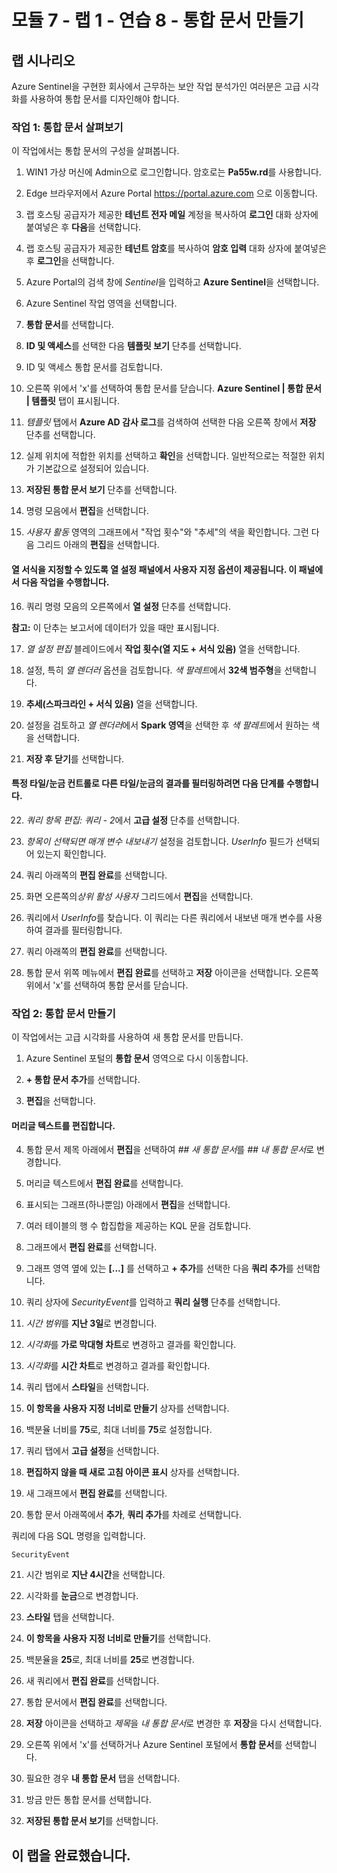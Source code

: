 # 모듈 7 - 랩 1 - 연습 8 - 통합 문서 만들기

## 랩 시나리오

Azure Sentinel을 구현한 회사에서 근무하는 보안 작업 분석가인 여러분은 고급 시각화를 사용하여 통합 문서를 디자인해야 합니다.

### 작업 1: 통합 문서 살펴보기

이 작업에서는 통합 문서의 구성을 살펴봅니다.

1. WIN1 가상 머신에 Admin으로 로그인합니다. 암호로는 **Pa55w.rd**를 사용합니다.  

2. Edge 브라우저에서 Azure Portal https://portal.azure.com 으로 이동합니다.

3. 랩 호스팅 공급자가 제공한 **테넌트 전자 메일** 계정을 복사하여 **로그인** 대화 상자에 붙여넣은 후 **다음**을 선택합니다.

4. 랩 호스팅 공급자가 제공한 **테넌트 암호**를 복사하여 **암호 입력** 대화 상자에 붙여넣은 후 **로그인**을 선택합니다.

5. Azure Portal의 검색 창에 *Sentinel*을 입력하고 **Azure Sentinel**을 선택합니다.

6. Azure Sentinel 작업 영역을 선택합니다.

7. **통합 문서**를 선택합니다.

8. **ID 및 액세스**를 선택한 다음 **템플릿 보기** 단추를 선택합니다.

9. ID 및 액세스 통합 문서를 검토합니다.

10. 오른쪽 위에서 'x'를 선택하여 통합 문서를 닫습니다. **Azure Sentinel | 통합 문서 | 템플릿** 탭이 표시됩니다.

11. *템플릿* 탭에서 **Azure AD 감사 로그**를 검색하여 선택한 다음 오른쪽 창에서 **저장** 단추를 선택합니다. 

12. 실제 위치에 적합한 위치를 선택하고 **확인**을 선택합니다. 일반적으로는 적절한 위치가 기본값으로 설정되어 있습니다.

13. **저장된 통합 문서 보기** 단추를 선택합니다.

14. 명령 모음에서 **편집**을 선택합니다.

15. *사용자 활동* 영역의 그래프에서 "작업 횟수"와 "추세"의 색을 확인합니다. 그런 다음 그리드 아래의 **편집**을 선택합니다.

#### 열 서식을 지정할 수 있도록 열 설정 패널에서 사용자 지정 옵션이 제공됩니다. 이 패널에서 다음 작업을 수행합니다.

16. 쿼리 명령 모음의 오른쪽에서 **열 설정** 단추를 선택합니다.

**참고:** 이 단추는 보고서에 데이터가 있을 때만 표시됩니다.

17. *열 설정 편집* 블레이드에서 **작업 횟수(열 지도 + 서식 있음)** 열을 선택합니다.

18. 설정, 특히 *열 렌더러* 옵션을 검토합니다. *색 팔레트*에서 **32색 범주형**을 선택합니다.

19. **추세(스파크라인 + 서식 있음)** 열을 선택합니다.

20. 설정을 검토하고 *열 렌더러*에서 **Spark 영역**을 선택한 후 *색 팔레트*에서 원하는 색을 선택합니다.

21. **저장 후 닫기**를 선택합니다.

#### 특정 타일/눈금 컨트롤로 다른 타일/눈금의 결과를 필터링하려면 다음 단계를 수행합니다.

22. *쿼리 항목 편집: 쿼리 - 2*에서 **고급 설정** 단추를 선택합니다.

23. *항목이 선택되면 매개 변수 내보내기* 설정을 검토합니다. *UserInfo* 필드가 선택되어 있는지 확인합니다.

24. 쿼리 아래쪽의 **편집 완료**를 선택합니다.

25. 화면 오른쪽의*상위 활성 사용자* 그리드에서 **편집**을 선택합니다.  

26. 쿼리에서 *UserInfo*를 찾습니다. 이 쿼리는 다른 쿼리에서 내보낸 매개 변수를 사용하여 결과를 필터링합니다.

27. 쿼리 아래쪽의 **편집 완료**를 선택합니다.

28. 통합 문서 위쪽 메뉴에서 **편집 완료**를 선택하고 **저장** 아이콘을 선택합니다. 오른쪽 위에서 'x'를 선택하여 통합 문서를 닫습니다.

### 작업 2: 통합 문서 만들기

이 작업에서는 고급 시각화를 사용하여 새 통합 문서를 만듭니다.

1. Azure Sentinel 포털의 **통합 문서** 영역으로 다시 이동합니다.

2. **+ 통합 문서 추가**를 선택합니다.

3. **편집**을 선택합니다.

#### 머리글 텍스트를 편집합니다.

4. 통합 문서 제목 아래에서 **편집**을 선택하여 *## 새 통합 문서*를 *## 내 통합 문서*로 변경합니다.

5. 머리글 텍스트에서 **편집 완료**를 선택합니다.

6. 표시되는 그래프(하나뿐임) 아래에서 **편집**을 선택합니다.

7. 여러 테이블의 행 수 합집합을 제공하는 KQL 문을 검토합니다.

8. 그래프에서 **편집 완료**를 선택합니다.

9. 그래프 영역 옆에 있는 **[...]** 를 선택하고 **+ 추가**를 선택한 다음 **쿼리 추가**를 선택합니다.

10. 쿼리 상자에 *SecurityEvent*를 입력하고 **쿼리 실행** 단추를 선택합니다.

11. *시간 범위*를 **지난 3일**로 변경합니다.

12. *시각화*를 **가로 막대형 차트**로 변경하고 결과를 확인합니다.

13. *시각화*를 **시간 차트**로 변경하고 결과를 확인합니다.

14. 쿼리 탭에서 **스타일**을 선택합니다.

15. **이 항목을 사용자 지정 너비로 만들기** 상자를 선택합니다.

16. 백분율 너비를 **75**로, 최대 너비를 **75**로 설정합니다.

17. 쿼리 탭에서 **고급 설정**을 선택합니다.

18. **편집하지 않을 때 새로 고침 아이콘 표시** 상자를 선택합니다. 

19. 새 그래프에서 **편집 완료**를 선택합니다.

20. 통합 문서 아래쪽에서 **추가**, **쿼리 추가**를 차례로 선택합니다.

쿼리에 다음 SQL 명령을 입력합니다.

```
SecurityEvent
```

21. 시간 범위로 **지난 4시간**을 선택합니다.

22. 시각화를 **눈금**으로 변경합니다.

23. **스타일** 탭을 선택합니다.

24. **이 항목을 사용자 지정 너비로 만들기**를 선택합니다.

25. 백분율을 **25**로, 최대 너비를 **25**로 변경합니다. 

26. 새 쿼리에서 **편집 완료**를 선택합니다.

27. 통합 문서에서 **편집 완료**를 선택합니다.

28. **저장** 아이콘을 선택하고 *제목*을 *내 통합 문서*로 변경한 후 **저장**을 다시 선택합니다.

29. 오른쪽 위에서 'x'를 선택하거나 Azure Sentinel 포털에서 **통합 문서**를 선택합니다.

30. 필요한 경우 **내 통합 문서** 탭을 선택합니다.

31. 방금 만든 통합 문서를 선택합니다.

32. **저장된 통합 문서 보기**를 선택합니다.

## 이 랩을 완료했습니다.

